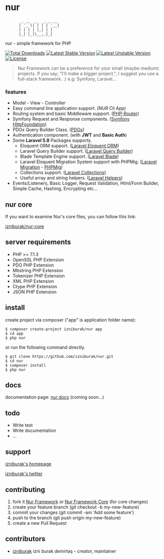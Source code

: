 # nur
```
       _ __  _   _ _ __
      | '_ \| | | | '__|
      | | | | |_| | |   
      |_| |_|\__,_|_|   
```
nur - simple framework for PHP

[![Total Downloads](https://poser.pugx.org/izniburak/nur-core/d/total.svg)](https://packagist.org/packages/izniburak/nur)
[![Latest Stable Version](https://poser.pugx.org/izniburak/nur-core/v/stable.svg)](https://packagist.org/packages/izniburak/nur)
[![Latest Unstable Version](https://poser.pugx.org/izniburak/nur-core/v/unstable.svg)](https://packagist.org/packages/izniburak/nur)
[![License](https://poser.pugx.org/izniburak/nur/license.svg)](https://packagist.org/packages/izniburak/nur)

> Nur Framework can be a preference for your small (maybe medium) projects. If you say; "I'll make a bigger project.", I suggest you use a full-stack framework. :) e.g: Symfony, Laravel...

### features
- Model - View - Controller
- Easy command line application support. _(NUR Cli App)_
- Routing system and basic Middleware support. ([PHP-Router](https://github.com/izniburak/php-router))
- Symfony Request and Response components. ([Symfony HttpFoundation](https://symfony.com/doc/current/components/http_foundation.html))
- PDOx Query Builder Class. ([PDOx](https://github.com/izniburak/pdox))
- Authentication component. (with **JWT** and **Basic Auth**)
- Some **Laravel 5.8** Packages supports.
    - Eloquent ORM support. ([Laravel Eloquent ORM](https://laravel.com/docs/eloquent))
    - Laravel Query Builder support. ([Laravel Query Builder](https://laravel.com/docs/queries))
    - Blade Template Engine support. ([Laravel Blade](https://laravel.com/docs/blade))
    - Laravel Eloquent Migration System support with PHPMig. ([Laravel Migration](https://laravel.com/docs/migrations) - [PHPMig](https://github.com/izniburak/nur-migration))
    - Collections support. ([Laravel Collections](https://laravel.com/docs/collections))
    - Useful array and string helpers. ([Laravel Helpers](https://laravel.com/docs/helpers))
- Events/Listeners, Basic Logger, Request Validation, Html/Form Builder, Simple Cache, Hashing, Encrypting etc...

## nur core
If you want to examine Nur's core files, you can follow this link: 

[izniburak/nur-core](https://github.com/izniburak/nur-core) 

## server requirements
- PHP >= 7.1.3
- OpenSSL PHP Extension
- PDO PHP Extension
- Mbstring PHP Extension
- Tokenizer PHP Extension
- XML PHP Extension
- Ctype PHP Extension
- JSON PHP Extension

## install
create project via composer ("app" is application folder name):
```
$ composer create-project izniburak/nur app
$ cd app
$ php nur
```

or run the following command directly.

```
$ git clone https://github.com/izniburak/nur.git
$ cd nur
$ composer install
$ php nur
```

## docs
documentation page: [nur docs][doc-url] (coming soon...)

## todo
- Write test
- Write documentation
- ...

## support
[izniburak's homepage][author-url]

[izniburak's twitter][twitter-url]

## contributing
1. fork it [Nur Framework](https://github.com/izniburak/nur/fork) or [Nur Framework Core](https://github.com/izniburak/nur-core/fork) (for core changes)
2. create your feature branch (git checkout -b my-new-feature)
3. commit your changes (git commit -am 'Add some feature')
4. push to the branch (git push origin my-new-feature)
5. create a new Pull Request

## contributors
- [izniburak](https://github.com/izniburak) izni burak demirtaş - creator, maintainer

[paypal-donate-url]: http://burakdemirtas.org
[mit-url]: http://opensource.org/licenses/MIT
[doc-url]: javascript:;
[author-url]: http://burakdemirtas.org
[twitter-url]: https://twitter.com/izniburak
